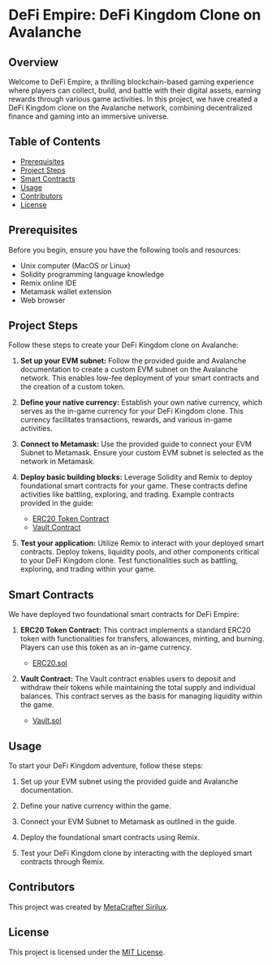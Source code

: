# DeFi Empire: DeFi Kingdom Clone on Avalanche

## Overview

Welcome to DeFi Empire, a thrilling blockchain-based gaming experience where players can collect, build, and battle with their digital assets, earning rewards through various game activities. In this project, we have created a DeFi Kingdom clone on the Avalanche network, combining decentralized finance and gaming into an immersive universe.

## Table of Contents

- [Prerequisites](#prerequisites)
- [Project Steps](#project-steps)
- [Smart Contracts](#smart-contracts)
- [Usage](#usage)
- [Contributors](#contributors)
- [License](#license)

## Prerequisites

Before you begin, ensure you have the following tools and resources:

- Unix computer (MacOS or Linux)
- Solidity programming language knowledge
- Remix online IDE
- Metamask wallet extension
- Web browser

## Project Steps

Follow these steps to create your DeFi Kingdom clone on Avalanche:

1. **Set up your EVM subnet:** Follow the provided guide and Avalanche documentation to create a custom EVM subnet on the Avalanche network. This enables low-fee deployment of your smart contracts and the creation of a custom token.

2. **Define your native currency:** Establish your own native currency, which serves as the in-game currency for your DeFi Kingdom clone. This currency facilitates transactions, rewards, and various in-game activities.

3. **Connect to Metamask:** Use the provided guide to connect your EVM Subnet to Metamask. Ensure your custom EVM subnet is selected as the network in Metamask.

4. **Deploy basic building blocks:** Leverage Solidity and Remix to deploy foundational smart contracts for your game. These contracts define activities like battling, exploring, and trading. Example contracts provided in the guide:

   - [ERC20 Token Contract](contracts/ERC20.sol)
   - [Vault Contract](contracts/Vault.sol)

5. **Test your application:** Utilize Remix to interact with your deployed smart contracts. Deploy tokens, liquidity pools, and other components critical to your DeFi Kingdom clone. Test functionalities such as battling, exploring, and trading within your game.

## Smart Contracts

We have deployed two foundational smart contracts for DeFi Empire:

1. **ERC20 Token Contract:** This contract implements a standard ERC20 token with functionalities for transfers, allowances, minting, and burning. Players can use this token as an in-game currency.

   - [ERC20.sol](contracts/ERC20.sol)

2. **Vault Contract:** The Vault contract enables users to deposit and withdraw their tokens while maintaining the total supply and individual balances. This contract serves as the basis for managing liquidity within the game.

   - [Vault.sol](contracts/Vault.sol)

## Usage

To start your DeFi Kingdom adventure, follow these steps:

1. Set up your EVM subnet using the provided guide and Avalanche documentation.

2. Define your native currency within the game.

3. Connect your EVM Subnet to Metamask as outlined in the guide.

4. Deploy the foundational smart contracts using Remix.

5. Test your DeFi Kingdom clone by interacting with the deployed smart contracts through Remix.

## Contributors

This project was created by [MetaCrafter Sirilux](https://twitter.com/AadityaChandan1).

## License

This project is licensed under the [MIT License](../LICENSE).

